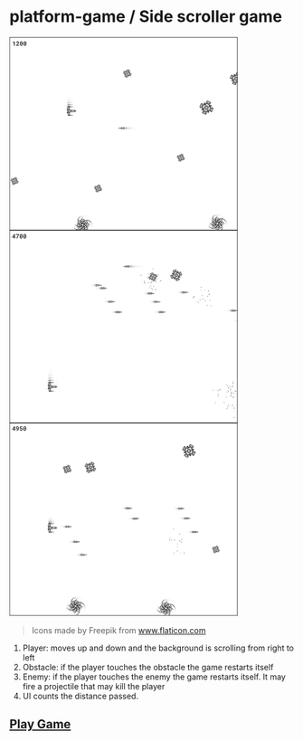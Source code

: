# platform-game / Side scroller game

![](./platform-game3-wireframe-img.png)

> Icons made by Freepik from www.flaticon.com

1. Player: moves up and down and the background is scrolling from right to left
1. Obstacle: if the player touches the obstacle the game restarts itself
1. Enemy: if the player touches the enemy the game restarts itself. It may fire a projectile
that may kill the player
1. UI counts the distance passed.

## [Play Game](https://rodionsibov.github.io/platform-game/platform-game3.html)
